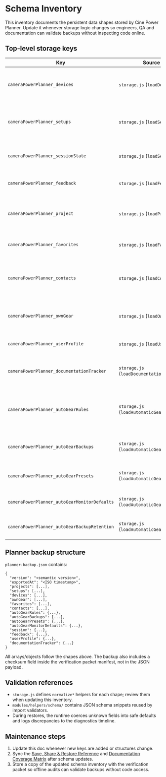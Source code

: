 # Schema Inventory

This inventory documents the persistent data shapes stored by Cine Power Planner.
Update it whenever storage logic changes so engineers, QA and documentation can
validate backups without inspecting code online.

## Top-level storage keys

| Key | Source module | Shape | Notes |
| --- | --- | --- | --- |
| `cameraPowerPlanner_devices` | `storage.js` (`loadDevices`) | Array of device objects `{ id, name, voltageFamily, wattDraw, notes, source }`. | Bundled catalog entries + user-added gear. |
| `cameraPowerPlanner_setups` | `storage.js` (`loadSetups`) | Array of rig setups `{ id, name, projectId, devices: [deviceId], accessories: [...] }`. | Drives runtime estimator tables. |
| `cameraPowerPlanner_sessionState` | `storage.js` (`loadSessionState`) | Object `{ selectedProjectId, selectedSetupId, lastVisitedView, theme, language }`. | Reset-safe; non-critical if missing. |
| `cameraPowerPlanner_feedback` | `storage.js` (`loadFeedback`) | Object keyed by ISO timestamp with `{ message, category }`. | Logged for rehearsal notes; exported in planner backup. |
| `cameraPowerPlanner_project` | `storage.js` (`loadProject`) | Object describing active project `{ id, name, notes, crew, requirements, scenarios }`. | Always cloned before mutation. |
| `cameraPowerPlanner_favorites` | `storage.js` (`loadFavorites`) | Array of device IDs and setup IDs pinned for quick access. |  |
| `cameraPowerPlanner_contacts` | `storage.js` (`loadContacts`) | Array of contact entries `{ id, name, role, phone, email, website, notes, createdAt, updatedAt, avatar? }`. | Sorted alphabetically; avatars must be data URIs. |
| `cameraPowerPlanner_ownGear` | `storage.js` (`loadOwnGear`) | Array of custom gear entries `{ id, name, mount, capacityWh, voltage, weight, notes, source }`. | Used by automatic gear rules. |
| `cameraPowerPlanner_userProfile` | `storage.js` (`loadUserProfile`) | Object `{ name, role, avatar, phone, email }`. | Avatar is a data URI. Empty values remove storage entry. |
| `cameraPowerPlanner_documentationTracker` | `storage.js` (`loadDocumentationTracker`) | Object `{ statusReports: [...], coverageMatrix: {...}, lastAudit: ISO }`. | Mirrors docs folder status; update when checklists change. |
| `cameraPowerPlanner_autoGearRules` | `storage.js` (`loadAutomaticGearRules`) | Object keyed by scenario ID with arrays of rule descriptors `{ id, deviceId, quantity, helper }`. | Generated by `modules/features/auto-gear-rules.js`. |
| `cameraPowerPlanner_autoGearBackups` | `storage.js` (`loadAutomaticGearBackups`) | Array of timestamped snapshots `{ createdAt, rules }`. | Populated before every rule change/import. |
| `cameraPowerPlanner_autoGearPresets` | `storage.js` (`loadAutomaticGearPresets`) | Object mapping preset IDs to scenario rule collections. | Imported/exported with project bundles. |
| `cameraPowerPlanner_autoGearMonitorDefaults` | `storage.js` (`loadAutomaticGearMonitorDefaults`) | Object storing preferred monitors `{ scenarioId: monitorId }`. | Keeps helper defaults deterministic. |
| `cameraPowerPlanner_autoGearBackupRetention` | `storage.js` (`loadAutomaticGearBackupRetention`) | Object `{ limit: number, lastPruneAt: ISO }`. | Controls rolling backups for presets. |

## Planner backup structure

`planner-backup.json` contains:

```
{
  "version": "<semantic version>",
  "exportedAt": "<ISO timestamp>",
  "projects": [...],
  "setups": [...],
  "devices": [...],
  "ownGear": [...],
  "favorites": [...],
  "contacts": [...],
  "autoGearRules": {...},
  "autoGearBackups": [...],
  "autoGearPresets": {...},
  "autoGearMonitorDefaults": {...},
  "session": {...},
  "feedback": {...},
  "userProfile": {...},
  "documentationTracker": {...}
}
```

All arrays/objects follow the shapes above. The backup also includes a checksum
field inside the verification packet manifest, not in the JSON payload.

## Validation references

- `storage.js` defines `normalize*` helpers for each shape; review them when
  updating this inventory.
- `modules/helpers/schema/` contains JSON schema snippets reused by import
  validators.
- During restores, the runtime coerces unknown fields into safe defaults and
  logs discrepancies to the diagnostics timeline.

## Maintenance steps

1. Update this doc whenever new keys are added or structures change.
2. Sync the [Save, Share & Restore Reference](save-share-restore-reference.md)
   and [Documentation Coverage Matrix](documentation-coverage-matrix.md) after
   schema updates.
3. Store a copy of the updated schema inventory with the verification packet so
   offline audits can validate backups without code access.
